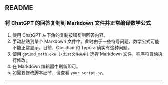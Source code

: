 ## README

### 将 ChatGPT 的回答复制到 Markdown 文件并正常编译数学公式

1. 使用 ChatGPT 左下角的复制按钮复制回答内容。
2. 手动粘贴到某个 Markdown 文件中。此时由于一些符号问题，数学公式可能不能正常显示。目前，Obsidian 和 Typora 确实有这种问题。
3. 使用 `gpt2md_math.exe (\dist文件夹中)` 选择 Markdown 文件，程序将自动执行修改。
4. 在 Markdown 编辑器中刷新即可。
5. 如需要修改脚本细节，请查看 `your_script.py`。

---

